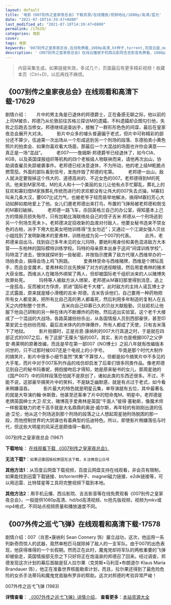 ```yaml
---
layout: default
title: '电影《007别传之皇家夜总会》下载资源/在线播放/视频地址/1080p/高清/蓝光'
date: "2021-07-10T14:39:47+0800"
last_modified_at: "2021-07-10T14:39:47+0800"
permalink: /17629/
categories: 电影
cover:
tags: 电影
keywords: '007别传之皇家夜总会,在线免费看,1080p高清,bt种子,torrent,百度云盘,magnet,磁力链,迅雷下载资源'
description: '《007别传之皇家夜总会》在线云播放手机西瓜影院吉吉影音免费看，1080p高清bd/hd未删减完整版和tc抢先枪版，mkv/mp4格式，附带bt/torrent种子、magnet/磁力链、百度云盘、网盘资源迅雷下载链接'
---
```


>内容采集生成，如果链接失效，多试几个，页面最后有更多精彩视频！收藏本页（Ctrl+D)，以后再找不麻烦。


## 《007别传之皇家夜总会》在线观看和高清下载-17629

剧情介绍：　　片中的男主角是已退休的邦德爵士，正在备感无聊之际，他以前的上司M被杀，邦德乃从伦敦前往苏格兰探访M的遗孀，不料遗孀却企图勾引他，失败之后跑去当修女。邦德继续追查凶手，接触了一群形形色色的间谍，最后在皇家夜总会展开大对决。  　　影片中众多的噱头普遍偏于老式，但片中可称精彩的部分还不算少，伍迪第一次出场从一个形成逃到另一个刑场的段落、东德拍卖小黄色照片的拍卖会、如果你喜欢看大场面，那最后一个大混战的场面也许你会满意——真正是一场“混战”。  　　老007——詹姆斯·邦德爵爷已经退休了，如今CIA、KGB，以及英国谍报组织等机构的四个老板级人物联袂而来，请他再次出山，协助调查雇员失踪被袭事件。老邦德已经决意退休，不为所动，他的老上级M乾脆点燃雪茄，外面的部队看到信号，发炮炸毁了邦德的宅第。  　　老邦德一出山，敌人就决定要毁掉这个伟大的、道德高尚的、不近女色的007。老邦德得到M的死讯，他来到M家吊唁，M的夫人和十一个美丽的女儿让他有点手忙脚乱，葬礼上的狂欢和寡妇借M家族葬礼传统而进行的求欢都没有让伟大的007失去贞操。M寡妇叫来几条大汉，要007比试力气，也被老爷子轻而易举地解决，搞得M寡妇芳心大动如醉如痴地爱上了他。女儿们邀老邦德出来打鸟，布置的飞弹局被老邦德和倒戈的M寡妇破掉。  　　老邦德一路飞车，杀回英格兰自己的办公室，得知基本上己方的情报员损失殆尽，只有加勒比海联络处自己的侄子吉米·邦德从一个刑场逃到另一个刑场生死未卜。老邦德决定招收新的血液对付敌人，他要女秘书选来不禁女色的古柏，派手下用大批美女吧他训练得“生女勿近”；又通过一个江湖女强人贝丝小姐找到了发明新赌术的爱弗林，训练他成为另一个007的代表。  　　此外，老邦德亲自出马，找到自己多年未见的女儿玛特，要她利用身份和美色混进敌方大本营——东柏林的国际模特训练学校。玛特的母亲原本出身于这间“间谍训练学校”，玛特混了进去，很快就探听到一些秘密，并按指示搅黄了敌方代理人西维举办的一场拍卖会，搞得会场上鸡飞狗跳。  　　爱弗林受命与西维赌牌，西维是个牌坛高手，而且会变魔术，爱弗林和贝丝先换掉了对方的透视眼镜，然后用爱弗林的赌术大获全胜。西维派人在赌场外绑架了两人，但却被国际老千组织派来的人以赌博失败罪处死。  　　玛特等人被敌方派人绑架，老邦德从M寡妇那里得到消息，追上一座孤岛，反而被对方俘虏，抓进“国际老千大楼”。此时敌方的主持人诺瓦博士才正式露面，原来就是矮小滑稽的吉米·邦德。吉米告诉他们，自己要用一种药物把所有女人都变美，把所有比自己高的男人都毒死，然后利用多年制造的复制人在五天之内控制整个世界。  　　吉米向自己仰慕已久的贝丝大献殷勤，贝丝趁机让他服下他自己研制的另一种在体内不断爆炸的药物，然后逃出实验室。这个老千大楼成了一个混战的大战场，各路英雄纷纷杀出，从各国情报人员到西部豪侠，甚至印第安武士也纷纷亮相，最后吉米体内的炸弹爆炸，所有人都成了天使，只有吉米落下了地狱。  　　影片拍摄时，正是肖恩·康纳利的007大行其道之时，于是就在四部正式的007之后，有了这部“无厘头”版的007。其实，影片也是根据007之父伊安·弗莱明的原著改编，而且是早在第一部007《NO博士》之前八年就有改编版本问世的，只不过那时候007还是个电视上的小字号。  　　毕竟是那个时代大制作的搞笑片，影片中很多小细节虽然“笑果”不算惊人，但都是如今搞笑片中不多见的大手笔，而片中对于007系列作品的戏仿却启发了后辈们很多同类作品。像老邦德见到自己的秘书玛番妮，拥抱接吻后才得知，她是原来秘书的女儿，那周星驰的《国产007》中的同样段落恐怕就不是原创了，诸如此类的东西还很多。不过，不能不说，这部豪华搞笑片中的笑料，不是缺乏幽默感，就是有点过于老式，如今看来稍嫌温吞。  　　影片最大的特色就是明星云集，单导演就有五位，其中最著名的就是大导演约翰·休斯敦，他甚至还客串了片中的短命鬼M。明星中，老邦德是老牌英国绅士大卫·尼文，赌博高手爱弗林是英国“千面人”彼得·塞勒斯，像魔术师一样极富魅力的老千高手就是大名鼎鼎的奥逊·威尔斯，再年轻的有刚刚出道的伍迪·艾伦，他从这个刑场逃到那个刑场的段落之让人想起周星驰刑场脱困的那一段，而他控制世界的大阴谋也有着典型的伍迪特色。所以，即使影片稍嫌落伍与时代，但这些大明星的风采还是颇值得一看的。


007别传之皇家夜总会 (1967)

**下载地址**： [在线观看下载 《007别传之皇家夜总会》](https://www.btbtdy.me/btdy/dy3496.html) 


**无法下载?**：`如果迅雷因版权原因无法下载，关注微信公众号 `

**其他方法1**：从百度云网盘下载视频，百度云网盘支持在线观看，非会员有限制，如果能找到迅雷下载链接、bt/torrent种子、magnet磁力链接、e2dk链接等，可以用迅雷、比特彗星等工具将完整视频下载到本地。

**其他方法2**：用手机云播、西瓜影院、吉吉影音等在线免费观看《007别传之皇家夜总会》，一般提供1080p高清、hd/bd高清视频、tc抢先版视频，视频为mkv或mp4格式，不同站点视频质量和播放速度不同。


## 《007外传之巡弋飞弹》在线观看和高清下载-17578

剧情介绍：007（肖恩•康纳利 Sean Connery 饰）屡立战功，这次，他运用一系列新奇而惊人的武器，竟然单枪匹马就除掉了敌人的一支军队。由于007的出色表现，他获得难得的一个长假期。然而正在此时，魔鬼党却将军队的两枚重要的飞弹却被偷走，英国情报部无奈之下只好将正在炮温泉的邦德召了回来。经过调查，邦德发现这次计划的幕后首脑是狂人拉尔果（克劳斯•马利亚•布朗道尔 Klaus Maria Brandauer 饰），他正在准备世界核能勒索计划，而且，拉尔果还得到了最危险危险的女杀手法蒂玛和魔鬼党首脑布罗非的帮助。这次对邦德的考验异常严峻！


007外传之巡弋飞弹 (1983)

**详情查看**： [《007外传之巡弋飞弹》详情介绍](/movie/17578/)， **查看更多**：[本站资源大全](/movie/t/all/)

